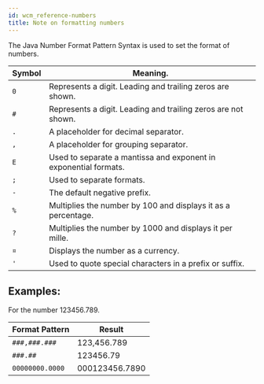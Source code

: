```yaml
---
id: wcm_reference-numbers
title: Note on formatting numbers
---
```





The Java Number Format Pattern Syntax is used to set the format of numbers.

|Symbol|Meaning.|
|------|--------|
|`0`|Represents a digit. Leading and trailing zeros are shown.|
|`#`|Represents a digit. Leading and trailing zeros are not shown.|
|`.`|A placeholder for decimal separator.|
|`,`|A placeholder for grouping separator.|
|`E`|Used to separate a mantissa and exponent in exponential formats.|
|`;`|Used to separate formats.|
|`-`|The default negative prefix.|
|`%`|Multiplies the number by 100 and displays it as a percentage.|
|`?`|Multiplies the number by 1000 and displays it per mille.|
|`¤`|Displays the number as a currency.|
|`'`|Used to quote special characters in a prefix or suffix.|

## Examples:

For the number 123456.789.

|Format Pattern|Result|
|--------------|------|
|`###,###.###`|123,456.789|
|`###.##`|123456.79|
|`00000000.0000`|000123456.7890|

